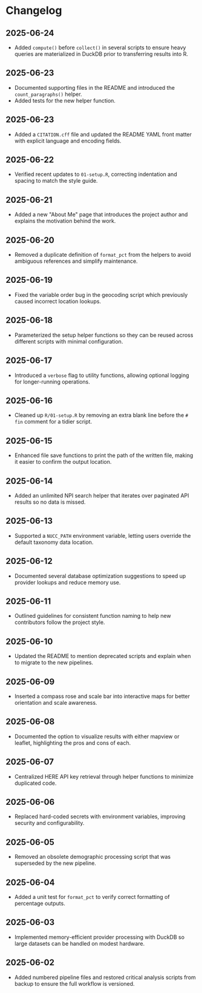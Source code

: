 # Changelog
## 2025-06-24
- Added `compute()` before `collect()` in several scripts to ensure heavy queries are materialized in DuckDB prior to transferring results into R.

## 2025-06-23
- Documented supporting files in the README and introduced the `count_paragraphs()` helper.
- Added tests for the new helper function.


## 2025-06-23
- Added a `CITATION.cff` file and updated the README YAML front matter with
  explicit language and encoding fields.

## 2025-06-22
- Verified recent updates to `01-setup.R`, correcting indentation and spacing
  to match the style guide.

## 2025-06-21
- Added a new "About Me" page that introduces the project author and explains
  the motivation behind the work.

## 2025-06-20
- Removed a duplicate definition of `format_pct` from the helpers to avoid
  ambiguous references and simplify maintenance.

## 2025-06-19
- Fixed the variable order bug in the geocoding script which previously caused
  incorrect location lookups.

## 2025-06-18
- Parameterized the setup helper functions so they can be reused across
  different scripts with minimal configuration.

## 2025-06-17
- Introduced a `verbose` flag to utility functions, allowing optional logging
  for longer-running operations.

## 2025-06-16
- Cleaned up `R/01-setup.R` by removing an extra blank line before the `# fin`
  comment for a tidier script.

## 2025-06-15
- Enhanced file save functions to print the path of the written file, making it
  easier to confirm the output location.

## 2025-06-14
- Added an unlimited NPI search helper that iterates over paginated API results
  so no data is missed.

## 2025-06-13
- Supported a `NUCC_PATH` environment variable, letting users override the
  default taxonomy data location.

## 2025-06-12
- Documented several database optimization suggestions to speed up provider
  lookups and reduce memory use.

## 2025-06-11
- Outlined guidelines for consistent function naming to help new contributors
  follow the project style.

## 2025-06-10
- Updated the README to mention deprecated scripts and explain when to migrate
  to the new pipelines.

## 2025-06-09
- Inserted a compass rose and scale bar into interactive maps for better
  orientation and scale awareness.

## 2025-06-08
- Documented the option to visualize results with either mapview or leaflet,
  highlighting the pros and cons of each.

## 2025-06-07
- Centralized HERE API key retrieval through helper functions to minimize
  duplicated code.

## 2025-06-06
- Replaced hard-coded secrets with environment variables, improving security
  and configurability.

## 2025-06-05
- Removed an obsolete demographic processing script that was superseded by the
  new pipeline.

## 2025-06-04
- Added a unit test for `format_pct` to verify correct formatting of percentage
  outputs.

## 2025-06-03
- Implemented memory-efficient provider processing with DuckDB so large
  datasets can be handled on modest hardware.

## 2025-06-02
- Added numbered pipeline files and restored critical analysis scripts from
  backup to ensure the full workflow is versioned.
